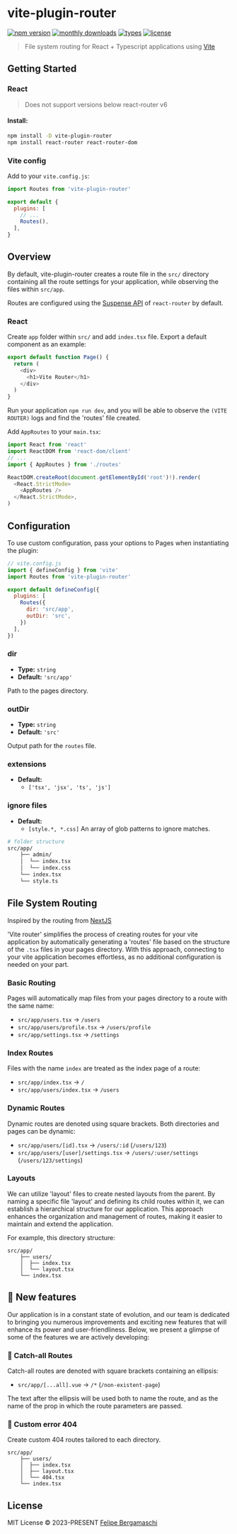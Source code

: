 # vite-plugin-router

[![npm version](https://badgen.net/npm/v/vite-plugin-router)](https://www.npmjs.com/package/vite-plugin-router)
[![monthly downloads](https://badgen.net/npm/dm/vite-plugin-router)](https://www.npmjs.com/package/vite-plugin-router)
[![types](https://badgen.net/npm/types/vite-plugin-router)](https://github.com/felipe-bergamaschi/vite-router/blob/main/src/types.ts)
[![license](https://badgen.net/npm/license/vite-plugin-router)](https://github.com/felipe-bergamaschi/vite-router/blob/main/LICENSE)

> File system routing for React + Typescript applications using
> [Vite](https://github.com/vitejs/vite)

## Getting Started

### React

> Does not support versions below react-router v6

#### Install:

```bash
npm install -D vite-plugin-router
npm install react-router react-router-dom 
```

### Vite config

Add to your `vite.config.js`:

```js
import Routes from 'vite-plugin-router'

export default {
  plugins: [
    // ...
    Routes(),
  ],
}
```

## Overview

By default, vite-plugin-router creates a route file in the `src/` directory containing all the route settings for your application, while observing the files within `src/app`.

Routes are configured using the [Suspense API](https://react.dev/reference/react/Suspense) of `react-router` by default.

### React

Create `app` folder within `src/` and add `index.tsx` file. Export a default component as an example:

```js
export default function Page() {
  return (
    <div>
      <h1>Vite Router</h1>
    </div>
  )
}

```

Run your application `npm run dev`, and you will be able to observe the `(VITE ROUTER)` logs and find the 'routes' file created.

Add `AppRoutes` to your `main.tsx`:

```js
import React from 'react'
import ReactDOM from 'react-dom/client'
// ...
import { AppRoutes } from './routes'

ReactDOM.createRoot(document.getElementById('root')!).render(
  <React.StrictMode>
    <AppRoutes />
  </React.StrictMode>,
)
```

## Configuration

To use custom configuration, pass your options to Pages when instantiating the
plugin:

```js
// vite.config.js
import { defineConfig } from 'vite'
import Routes from 'vite-plugin-router'

export default defineConfig({
  plugins: [
    Routes({
      dir: 'src/app',
      outDir: 'src',
    })
  ],
})

```

### dir

- **Type:** `string`
- **Default:** `'src/app'`

Path to the pages directory.

### outDir

- **Type:** `string`
- **Default:** `'src'`

Output path for the `routes` file.

### extensions

- **Default:**
  - `['tsx', 'jsx', 'ts', 'js']`

### ignore files

- **Default:** 
  - `[style.*, *.css]` An array of glob patterns to ignore matches.

```bash
# folder structure
src/app/
    ├── admin/
    │  └── index.tsx
    │  └── index.css
    └── index.tsx
    └── style.ts
```

## File System Routing

Inspired by the routing from
[NextJS](https://nextjs.org/docs/pages/building-your-application/routing)

'Vite router' simplifies the process of creating routes for your vite application by automatically generating a 'routes' file based on the structure of the `.tsx` files in your pages directory. With this approach, connecting to your vite application becomes effortless, as no additional configuration is needed on your part.

### Basic Routing

Pages will automatically map files from your pages directory to a route with the
same name:

- `src/app/users.tsx` -> `/users`
- `src/app/users/profile.tsx` -> `/users/profile`
- `src/app/settings.tsx` -> `/settings`

### Index Routes

Files with the name `index` are treated as the index page of a route:

- `src/app/index.tsx` -> `/`
- `src/app/users/index.tsx` -> `/users`

### Dynamic Routes

Dynamic routes are denoted using square brackets. Both directories and pages can
be dynamic:

- `src/app/users/[id].tsx` -> `/users/:id` (`/users/123`)
- `src/app/users/[user]/settings.tsx` -> `/users/:user/settings` (`/users/123/settings`)


### Layouts

We can utilize 'layout' files to create nested layouts from the parent. By naming a specific file 'layout' and defining its child routes within it, we can establish a hierarchical structure for our application. This approach enhances the organization and management of routes, making it easier to maintain and extend the application.

For example, this directory structure:

```
src/app/
    ├── users/
    │  ├── index.tsx
    │  └── layout.tsx
    └── index.tsx
```

## 🚀 New features

Our application is in a constant state of evolution, and our team is dedicated to bringing you numerous improvements and exciting new features that will enhance its power and user-friendliness. Below, we present a glimpse of some of the features we are actively developing:

### 🚧 Catch-all Routes

Catch-all routes are denoted with square brackets containing an ellipsis:

- `src/app/[...all].vue` -> `/*` (`/non-existent-page`)

The text after the ellipsis will be used both to name the route, and as the name
of the prop in which the route parameters are passed.

### 🚧 Custom error 404

Create custom 404 routes tailored to each directory.

```
src/app/
    ├── users/
    │  ├── index.tsx
    │  ├── layout.tsx
    │  └── 404.tsx
    └── index.tsx
```

## License

MIT License © 2023-PRESENT [Felipe Bergamaschi](https://github.com/felipe-bergamaschi)